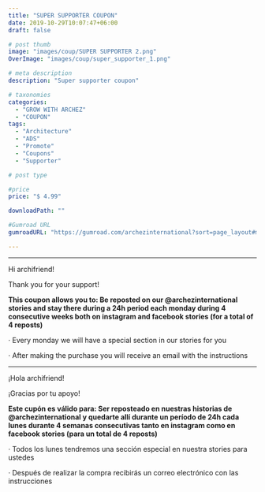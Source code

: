 ```yaml
---
title: "SUPER SUPPORTER COUPON"
date: 2019-10-29T10:07:47+06:00
draft: false

# post thumb
image: "images/coup/SUPER SUPPORTER 2.png"
OverImage: "images/coup/super_supporter_1.png"

# meta description
description: "Super supporter coupon"

# taxonomies
categories:
  - "GROW WITH ARCHEZ"
  - "COUPON"
tags:
  - "Architecture"
  - "ADS"
  - "Promote"
  - "Coupons"
  - "Supporter"

# post type

#price
price: "$ 4.99"

downloadPath: ""

#Gumroad URL
gumroadURL: "https://gumroad.com/archezinternational?sort=page_layout#mkqYK"

---
```


___

Hi archifriend!

Thank you for your support!

**This coupon allows you to: Be reposted on our @archezinternational stories and stay there during a 24h period each monday during 4 consecutive weeks both on instagram and facebook stories (for a total of 4 reposts)**

· Every monday we will have a special section in our stories for you

· After making the purchase you will receive an email with the instructions

_____

¡Hola archifriend!

¡Gracias por tu apoyo!

**Este cupón es válido para: Ser reposteado en nuestras historias de @archezinternational y quedarte allí durante un período de 24h cada lunes durante 4 semanas consecutivas tanto en instagram como en facebook stories (para un total de 4 reposts)**

· Todos los lunes tendremos una sección especial en nuestra stories para ustedes

· Después de realizar la compra recibirás un correo electrónico con las instrucciones